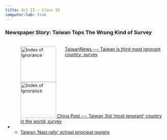 ```yaml
---
title: Act II — Class 15
computer-lab: true
---
```



### Newspaper Story: Taiwan Tops The Wrong Kind of Survey

<ul>
  <li style="overflow: auto;">
    <ul>
      <li style="overflow: auto;">
        <a href="http://www.taiwannews.com.tw/en/news/3057146">
          <img alt="Index of Ignorance" src="http://tnimage.taiwannews.com.tw/photos/shares/585cd5e93dd92.jpg" style="height: 8em; float: left; padding-right: 2em;">
          TaiwanNews --- Taiwan is third most ignorant country: survey
        </a>
      </li>
      <li style="overflow: auto;">
        <a href="http://www.chinapost.com.tw/taiwan/national/national-news/2016/12/25/487625/Taiwan-3rd.htm">
          <img alt="Index of Ignorance" src="http://www.chinapost.com.tw/news_images/20161225/p01n001.jpg" style="height: 8em;">
      China Post --- Taiwan 3rd 'most ignorant' country in the world: survey
        </a>
      </li>
    </ul>
  </li>
  <li>
    <ul>
      <li>
        <a href="http://www.bbc.com/news/world-asia-38437876">Taiwan 'Nazi rally' school principal resigns</a>
      </li>
    </ul>
  </li>
</ul>


